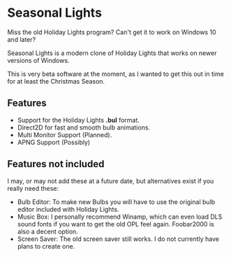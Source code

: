 # Seasonal Lights

Miss the old Holiday Lights program? Can't get it to work on Windows 10 and later?

Seasonal Lights is a modern clone of Holiday Lights that works on newer versions of Windows.

This is very beta software at the moment, as I wanted to get this out in time for at least the Christmas Season.

## Features 

- Support for the Holiday Lights **.bul** format.
- Direct2D for fast and smooth bulb animations.
- Multi Monitor Support (Planned).
- APNG Support (Possibly)

## Features not included

I may, or may not add these at a future date, but alternatives exist if you really need these:

- Bulb Editor: To make new Bulbs you will have to use the original bulb editor included with Holiday Lights.
- Music Box: I personally recommend Winamp, which can even load DLS sound fonts if you want to get the old OPL feel again. Foobar2000 is also a decent option.
- Screen Saver: The old screen saver still works. I do not currently have plans to create one.
